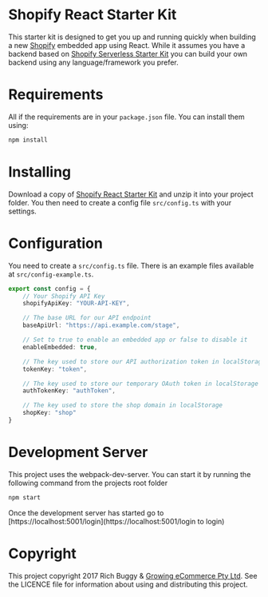 # Shopify React Starter Kit
This starter kit is designed to get you up and running quickly when building a new [Shopify](https://www.shopify.com/?ref=growingecommerce) embedded app using React. While it assumes you have a backend based on [Shopify Serverless Starter Kit](https://github.com/buggy/shopify-serverless-starter) you can build your own backend using any language/framework you prefer.

# Requirements
All if the requirements are in your `package.json` file. You can install them using:

```sh
npm install
```

# Installing
Download a copy of [Shopify React Starter Kit](https://github.com/buggy/shopify-react-starter/archive/master.zip) and unzip it into your project folder. You then need to create a config file `src/config.ts` with your settings.

# Configuration
You need to create a `src/config.ts` file. There is an example files available at `src/config-example.ts`.

```typescript
export const config = {
    // Your Shopify API Key
    shopifyApiKey: "YOUR-API-KEY",

    // The base URL for our API endpoint
    baseApiUrl: "https://api.example.com/stage",

    // Set to true to enable an embedded app or false to disable it
    enableEmbedded: true,

    // The key used to store our API authorization token in localStorage
    tokenKey: "token",

    // The key used to store our temporary OAuth token in localStorage
    authTokenKey: "authToken",

    // The key used to store the shop domain in localStorage
    shopKey: "shop"
}
```

# Development Server
This project uses the webpack-dev-server. You can start it by running the following command from the projects root folder

```sh
npm start
```

Once the development server has started go to [https://localhost:5001/login](https://localhost:5001/login to login)

# Copyright
This project copyright 2017 Rich Buggy & [Growing eCommerce Pty Ltd](http://www.growingecommerce.com). See the LICENCE file for information about using and distributing this project.